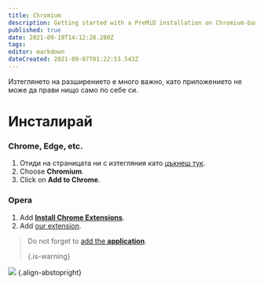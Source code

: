 ```yaml
---
title: Chromium
description: Getting started with a PreMiD installation on Chromium-based browsers
published: true
date: 2021-09-18T14:12:28.280Z
tags: 
editor: markdown
dateCreated: 2021-09-07T01:22:53.543Z
---
```


Изтеглянето на разширението е много важно, като приложението не може да прави нищо само по себе си.

# Инсталирай
### Chrome, Edge, etc.
1. Отиди на страницата ни с изтегляния като [цъкнеш тук](https://premid.app/downloads).
2. Choose **Chromium**.
3. Click on **Add to Chrome**.

### Opera
1. Add **[Install Chrome Extensions](https://addons.opera.com/en/extensions/details/install-chrome-extensions/)**.
2. Add [our extension](https://premid.app/downloads).

> Do not forget to [add the **application**](/install). 
> 
> {.is-warning}

![](https://img.icons8.com/color/2x/chrome.png) {.align-abstopright}